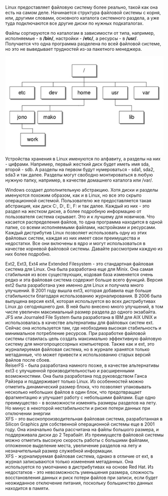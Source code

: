 Linux предоставляет файловую систему более реально, такой как она есть на самом деле. Начинается структура файловой системы с корня, или, другими словами, основного каталога системного раздела, а уже туда подключаются все другие диски по нужных подкаталогах.


Файлы сортируются по каталогам в зависимости от типа, например, исполняемые - в **/bin/**, настройки - **/etc/**, а ресурсы - в **/usr/**. Получается что одна программа разделена по всей файловой системе, но это не выведывает трудностей из-за пакетного менеджера.


![image10.png](../images/poghovorim-o-failovoi-sistiemie_1.png)  
Устройства хранения в Linux именуются по алфавиту, а разделы на них - цифрами. Например, первый жесткий диск будет иметь имя sda, второй - sdb. А разделы на первом будут нумероваться - sda1, sda2, sda3 и так далее. Разделы могут свободно монтироваться в любую нужную папку, например, в качестве домашнего каталога или /var/.


Windows создает дополнительную абстракцию. Хотя диски и разделы именуются похожим образом, как и в Linux, но все это скрыто операционной системой. Пользователю же предоставляется такая абстракция, как диск C:, D:, E:, F: и так далее. Каждый из них - это раздел на жестком диске, а более подробную информацию от пользователя система скрывает. Это и к лучшему для новичков. Что касается распределения файлов, то одна программа находится в одной папке, со всеми исполняемыми файлами, настройками и ресурсами.  
Каждый дистрибутив Linux позволяет использовать одну из этих файловых систем, каждая из них имеет свои преимущества и недостатки. Все они включены в ядро и могут использоваться в качестве корневой файловой системы. Давайте рассмотрим каждую из них более подробно.


Ext2, Ext3, Ext4 или Extended Filesystem - это стандартная файловая система для Linux. Она была разработана еще для Minix. Она самая стабильная из всех существующих, кодовая база изменяется очень редко и эта файловая система содержит больше всего функций. Версия ext2 была разработана уже именно для Linux и получила много улучшений. В 2001 году вышла ext3, которая добавила еще больше стабильности благодаря использованию журналирования. В 2006 была выпущена версия ext4, которая используется во всех дистрибутивах Linux до сегодняшнего дня. В ней было внесено много улучшений, в том числе увеличен максимальный размер раздела до одного экзабайта.  
JFS или Journaled File System была разработана в IBM для AIX UNIX и использовалась в качестве альтернативы для файловых систем ext. Сейчас она используется там, где необходима высокая стабильность и минимальное потребление ресурсов. При разработке файловой системы ставилась цель создать максимально эффективную файловую систему для многопроцессорных компьютеров. Также как и ext, это журналируемая файловая система, но в журнале хранятся только метаданные, что может привести к использованию старых версий файлов после сбоев.  
ReiserFS - была разработана намного позже, в качестве альтернативы ext3 с улучшенной производительностью и расширенными возможностями. Она была разработана под руководством Ганса Райзера и поддерживает только Linux. Из особенностей можно отметить динамический размер блока, что позволяет упаковывать несколько небольших файлов в один блок, что предотвращает фрагментацию и улучшает работу с небольшими файлами. Еще одно преимущество - в возможности изменять размеры разделов на лету. Но минус в некоторой нестабильности и риске потери данных при отключении энергии  
XFS - это высокопроизводительная файловая система, разработанная в Silicon Graphics для собственной операционной системы еще в 2001 году. Она изначально была рассчитана на файлы большого размера, и поддерживала диски до 2 Терабайт. Из преимуществ файловой системы можно отметить высокую скорость работы с большими файлами, отложенное выделение места, увеличение разделов на лету и незначительный размер служебной информации.  
XFS - журналируемая файловая система, однако в отличие от ext, в журнал записываются только изменения метаданных. Она используется по умолчанию в дистрибутивах на основе Red Hat. Из недостатков - это невозможность уменьшения размера, сложность восстановления данных и риск потери файлов при записи, если будет неожиданное отключение питания, поскольку большинство данных находится в памяти.

